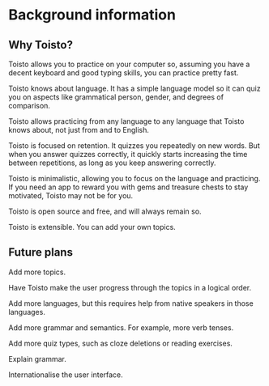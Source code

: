 # Background information

## Why Toisto?

Toisto allows you to practice on your computer so, assuming you have a decent keyboard and good typing skills, you can practice pretty fast.

Toisto knows about language. It has a simple language model so it can quiz you on aspects like grammatical person, gender, and degrees of comparison.

Toisto allows practicing from any language to any language that Toisto knows about, not just from and to English.

Toisto is focused on retention. It quizzes you repeatedly on new words. But when you answer quizzes correctly, it quickly starts increasing the time between repetitions, as long as you keep answering correctly.

Toisto is minimalistic, allowing you to focus on the language and practicing. If you need an app to reward you with gems and treasure chests to stay motivated, Toisto may not be for you.

Toisto is open source and free, and will always remain so.

Toisto is extensible. You can add your own topics.

## Future plans

Add more topics.

Have Toisto make the user progress through the topics in a logical order.

Add more languages, but this requires help from native speakers in those languages.

Add more grammar and semantics. For example, more verb tenses.

Add more quiz types, such as cloze deletions or reading exercises.

Explain grammar.

Internationalise the user interface.

